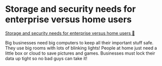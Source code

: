 # Storage and security needs for enterprise versus home users

[Storage and security needs for enterprise versus home users 🔗](https://www.coursera.org/learn/introduction-to-computers-and-operating-systems-and-security/discussionPrompt/yobh5/storage-and-security-needs-for-enterprise-versus-home-users)

Big businesses need big computers to keep all their important stuff safe. They use big rooms with lots of blinking lights! People at home just need a little box or cloud to save pictures and games. Businesses must lock their data up tight so no bad guys can take it!
